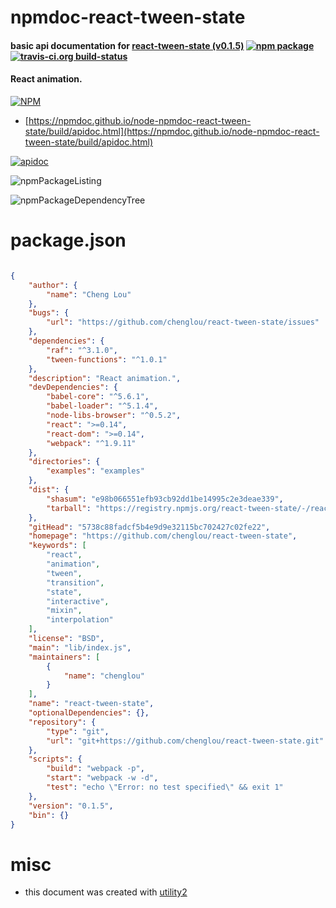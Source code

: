 # npmdoc-react-tween-state

#### basic api documentation for  [react-tween-state (v0.1.5)](https://github.com/chenglou/react-tween-state)  [![npm package](https://img.shields.io/npm/v/npmdoc-react-tween-state.svg?style=flat-square)](https://www.npmjs.org/package/npmdoc-react-tween-state) [![travis-ci.org build-status](https://api.travis-ci.org/npmdoc/node-npmdoc-react-tween-state.svg)](https://travis-ci.org/npmdoc/node-npmdoc-react-tween-state)

#### React animation.

[![NPM](https://nodei.co/npm/react-tween-state.png?downloads=true&downloadRank=true&stars=true)](https://www.npmjs.com/package/react-tween-state)

- [https://npmdoc.github.io/node-npmdoc-react-tween-state/build/apidoc.html](https://npmdoc.github.io/node-npmdoc-react-tween-state/build/apidoc.html)

[![apidoc](https://npmdoc.github.io/node-npmdoc-react-tween-state/build/screenCapture.buildCi.browser.%252Ftmp%252Fbuild%252Fapidoc.html.png)](https://npmdoc.github.io/node-npmdoc-react-tween-state/build/apidoc.html)

![npmPackageListing](https://npmdoc.github.io/node-npmdoc-react-tween-state/build/screenCapture.npmPackageListing.svg)

![npmPackageDependencyTree](https://npmdoc.github.io/node-npmdoc-react-tween-state/build/screenCapture.npmPackageDependencyTree.svg)



# package.json

```json

{
    "author": {
        "name": "Cheng Lou"
    },
    "bugs": {
        "url": "https://github.com/chenglou/react-tween-state/issues"
    },
    "dependencies": {
        "raf": "^3.1.0",
        "tween-functions": "^1.0.1"
    },
    "description": "React animation.",
    "devDependencies": {
        "babel-core": "^5.6.1",
        "babel-loader": "^5.1.4",
        "node-libs-browser": "^0.5.2",
        "react": ">=0.14",
        "react-dom": ">=0.14",
        "webpack": "^1.9.11"
    },
    "directories": {
        "examples": "examples"
    },
    "dist": {
        "shasum": "e98b066551efb93cb92dd1be14995c2e3deae339",
        "tarball": "https://registry.npmjs.org/react-tween-state/-/react-tween-state-0.1.5.tgz"
    },
    "gitHead": "5738c88fadcf5b4e9d9e32115bc702427c02fe22",
    "homepage": "https://github.com/chenglou/react-tween-state",
    "keywords": [
        "react",
        "animation",
        "tween",
        "transition",
        "state",
        "interactive",
        "mixin",
        "interpolation"
    ],
    "license": "BSD",
    "main": "lib/index.js",
    "maintainers": [
        {
            "name": "chenglou"
        }
    ],
    "name": "react-tween-state",
    "optionalDependencies": {},
    "repository": {
        "type": "git",
        "url": "git+https://github.com/chenglou/react-tween-state.git"
    },
    "scripts": {
        "build": "webpack -p",
        "start": "webpack -w -d",
        "test": "echo \"Error: no test specified\" && exit 1"
    },
    "version": "0.1.5",
    "bin": {}
}
```



# misc
- this document was created with [utility2](https://github.com/kaizhu256/node-utility2)
